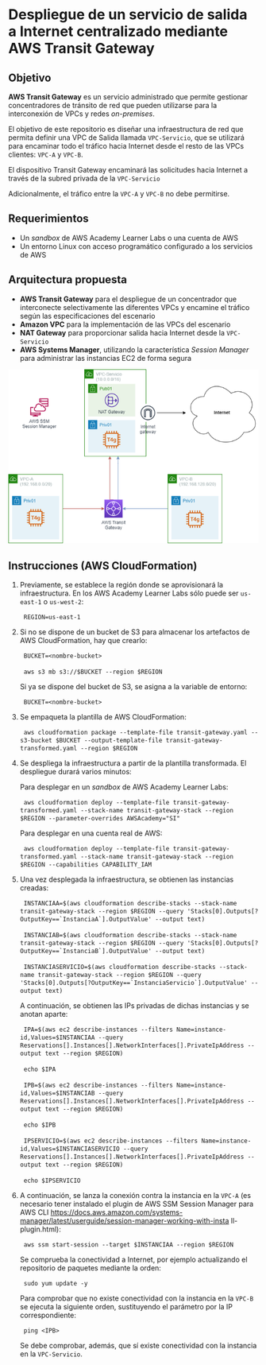 # **Despliegue de un servicio de salida a Internet centralizado mediante AWS Transit Gateway**

## **Objetivo**

**AWS Transit Gateway** es un servicio administrado que permite gestionar concentradores de tránsito de red que pueden utilizarse para la interconexión de VPCs y redes <em>on-premises</em>.

El objetivo de este repositorio es diseñar una infraestructura de red que permita definir una VPC de Salida llamada `VPC-Servicio`, que se utilizará para encaminar todo el tráfico hacia Internet desde el resto de las VPCs clientes: `VPC-A` y `VPC-B`.

El dispositivo Transit Gateway encaminará las solicitudes hacia Internet a través de la subred privada de la `VPC-Servicio`

Adicionalmente, el tráfico entre la `VPC-A` y `VPC-B` no debe permitirse.

## **Requerimientos**

* Un <em>sandbox</em> de AWS Academy Learner Labs o una cuenta de AWS
* Un entorno Linux con acceso programático configurado a los servicios de AWS

## **Arquitectura propuesta**

* **AWS Transit Gateway** para el despliegue de un concentrador que interconecte selectivamente las diferentes VPCs y encamine el tráfico según las especificaciones del escenario
* **Amazon VPC** para la implementación de las VPCs del escenario
* **NAT Gateway** para proporcionar salida hacia Internet desde la `VPC-Servicio`
* **AWS Systems Manager**, utilizando la característica <em>Session Manager</em> para administrar las instancias EC2 de forma segura

![Arquitectura](images/aws-transit-gateway.png)

## **Instrucciones (AWS CloudFormation)**

1. Previamente, se establece la región donde se aprovisionará la infraestructura. En los AWS Academy Learner Labs sólo puede ser `us-east-1` o `us-west-2`:

		REGION=us-east-1

2. Si no se dispone de un bucket de S3 para almacenar los artefactos de AWS CloudFormation, hay que crearlo:

		BUCKET=<nombre-bucket>
		
		aws s3 mb s3://$BUCKET --region $REGION

    Si ya se dispone del bucket de S3, se asigna a la variable de entorno:

        BUCKET=<nombre-bucket>

3. Se empaqueta la plantilla de AWS CloudFormation:

		aws cloudformation package --template-file transit-gateway.yaml --s3-bucket $BUCKET --output-template-file transit-gateway-transformed.yaml --region $REGION

4. Se despliega la infraestructura a partir de la plantilla transformada. El despliegue durará varios minutos:

	Para desplegar en un <em>sandbox</em> de AWS Academy Learner Labs:

		aws cloudformation deploy --template-file transit-gateway-transformed.yaml --stack-name transit-gateway-stack --region $REGION --parameter-overrides AWSAcademy="SI"

	Para desplegar en una cuenta real de AWS:

		aws cloudformation deploy --template-file transit-gateway-transformed.yaml --stack-name transit-gateway-stack --region $REGION --capabilities CAPABILITY_IAM

5. Una vez desplegada la infraestructura, se obtienen las instancias creadas:

        INSTANCIAA=$(aws cloudformation describe-stacks --stack-name transit-gateway-stack --region $REGION --query 'Stacks[0].Outputs[?OutputKey==`InstanciaA`].OutputValue' --output text)

        INSTANCIAB=$(aws cloudformation describe-stacks --stack-name transit-gateway-stack --region $REGION --query 'Stacks[0].Outputs[?OutputKey==`InstanciaB`].OutputValue' --output text)

        INSTANCIASERVICIO=$(aws cloudformation describe-stacks --stack-name transit-gateway-stack --region $REGION --query 'Stacks[0].Outputs[?OutputKey==`InstanciaServicio`].OutputValue' --output text)

    A continuación, se obtienen las IPs privadas de dichas instancias y se anotan aparte:

        IPA=$(aws ec2 describe-instances --filters Name=instance-id,Values=$INSTANCIAA --query Reservations[].Instances[].NetworkInterfaces[].PrivateIpAddress --output text --region $REGION)

        echo $IPA

        IPB=$(aws ec2 describe-instances --filters Name=instance-id,Values=$INSTANCIAB --query Reservations[].Instances[].NetworkInterfaces[].PrivateIpAddress --output text --region $REGION)

        echo $IPB

        IPSERVICIO=$(aws ec2 describe-instances --filters Name=instance-id,Values=$INSTANCIASERVICIO --query Reservations[].Instances[].NetworkInterfaces[].PrivateIpAddress --output text --region $REGION)

        echo $IPSERVICIO

6. A continuación, se lanza la conexión contra la instancia en la `VPC-A` (es necesario tener instalado el plugin de AWS SSM Session Manager para AWS CLI https://docs.aws.amazon.com/systems-manager/latest/userguide/session-manager-working-with-insta
ll-plugin.html):

        aws ssm start-session --target $INSTANCIAA --region $REGION

    Se comprueba la conectividad a Internet, por ejemplo actualizando el repositorio de paquetes mediante la orden:

        sudo yum update -y

    Para comprobar que no existe conectividad con la instancia en la `VPC-B` se ejecuta la siguiente orden, sustituyendo el parámetro por la IP correspondiente:

        ping <IPB>

    Se debe comprobar, además, que sí existe conectividad con la instancia en la `VPC-Servicio`.



